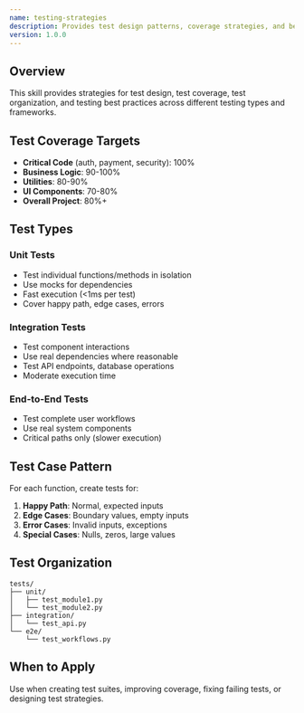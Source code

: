 ```yaml
---
name: testing-strategies
description: Provides test design patterns, coverage strategies, and best practices for comprehensive test suite development
version: 1.0.0
---
```


## Overview

This skill provides strategies for test design, test coverage, test organization, and testing best practices across different testing types and frameworks.

## Test Coverage Targets

- **Critical Code** (auth, payment, security): 100%
- **Business Logic**: 90-100%
- **Utilities**: 80-90%
- **UI Components**: 70-80%
- **Overall Project**: 80%+

## Test Types

### Unit Tests
- Test individual functions/methods in isolation
- Use mocks for dependencies
- Fast execution (<1ms per test)
- Cover happy path, edge cases, errors

### Integration Tests
- Test component interactions
- Use real dependencies where reasonable
- Test API endpoints, database operations
- Moderate execution time

### End-to-End Tests
- Test complete user workflows
- Use real system components
- Critical paths only (slower execution)

## Test Case Pattern

For each function, create tests for:
1. **Happy Path**: Normal, expected inputs
2. **Edge Cases**: Boundary values, empty inputs
3. **Error Cases**: Invalid inputs, exceptions
4. **Special Cases**: Nulls, zeros, large values

## Test Organization

```
tests/
├── unit/
│   ├── test_module1.py
│   └── test_module2.py
├── integration/
│   └── test_api.py
└── e2e/
    └── test_workflows.py
```

## When to Apply

Use when creating test suites, improving coverage, fixing failing tests, or designing test strategies.
